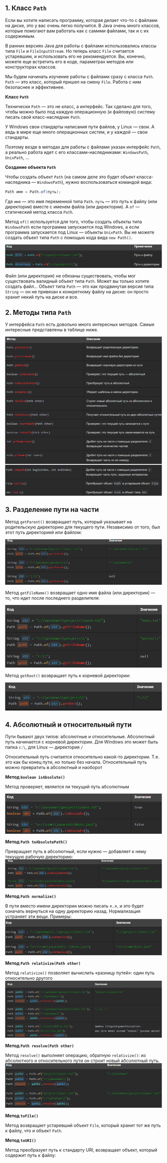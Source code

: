 ## 1. Класс `Path`

Если вы хотите написать программу, которая делает что-то с файлами на диске, это у вас очень легко получится. В Java очень много классов, которые помогают вам работать как с самими файлами, так и с их содержимым.

В ранних версиях Java для работы с файлами использовались классы типа `File` и `FileInputStream`. Но теперь класс `File` считается устаревшим, и использовать его не рекомендуется. Вы, конечно, можете еще встретить его в коде, параметрах методов или конструкторах классов.

Мы будем начинать изучение работы с файлами сразу с класса `Path`. `Path` — это класс, который пришел на смену `File`. Работа с ним безопаснее и эффективнее.

**Класс `Path`**

Технически `Path` — это не класс, а интерфейс. Так сделано для того, чтобы можно было под каждую операционную (и файловую) систему писать свой класс-наследник `Path`.

У Windows свои стандарты написания пути файлов, у Linux — свои. А ведь в мире еще много операционных систем, и у каждой — свои стандарты.

Поэтому везде в методах для работы с файлами указан интерфейс `Path`, а реально работа идет с его классами-наследниками: `WindowsPath`, `UnixPath`, ...

**Создание объекта `Path`**

Чтобы создать объект `Path` (на самом деле это будет объект класса-наследника — `WindowsPath`), нужно воспользоваться командой вида:

```java
Path имя = Path.of(путь);
```

Где `имя` — это имя переменной типа `Path`. `путь` — это путь к файлу (или директории) вместе с именем файла (или директории). А `of` — статический метод класса `Path`.

Метод `of()` используется для того, чтобы создать объекты типа `WindowsPath` если программа запускается под Windows, а если программа запускается под Linux — объекты `UnixPath`. Вы не можете создать объект типа `Path` с помощью кода вида `new Path()`.

![Pasted image 20231021124553.png](..%2Fimg%2Flevel16%2FPasted%20image%2020231021124553.png)

Файл (или директория) не обязаны существовать, чтобы мог существовать валидный объект типа `Path`. Может вы только хотите создать файл... Объект типа `Path` — это как продвинутая версия типа `String` — он не привязан к конкретному файлу на диске: он просто хранит некий путь на диске и все.

## 2. Методы типа `Path`

У интерфейса `Path` есть довольно много интересных методов. Самые интересные представлены в таблице ниже.

![Pasted image 20231021124638.png](..%2Fimg%2Flevel16%2FPasted%20image%2020231021124638.png)
![Pasted image 20231021124648.png](..%2Fimg%2Flevel16%2FPasted%20image%2020231021124648.png)

## 3. Разделение пути на части

Метод `getParent()` возвращает путь, который указывает на родительскую директорию для текущего пути. Независимо от того, был этот путь директорией или файлом:

![Pasted image 20231021130224.png](..%2Fimg%2Flevel16%2FPasted%20image%2020231021130224.png)

Метод `getFileName()` возвращает одно имя файла (или директории) — то, что идет после последнего разделителя:

![Pasted image 20231021130236.png](..%2Fimg%2Flevel16%2FPasted%20image%2020231021130236.png)

Метод `getRoot()` возвращает путь к корневой директории:

![Pasted image 20231021131027.png](..%2Fimg%2Flevel16%2FPasted%20image%2020231021131027.png)

## 4. Абсолютный и относительный пути

Пути бывают двух типов: абсолютные и относительные. Абсолютный путь начинается с корневой директории. Для Windows это может быть папка `c:\`, для Linux — директория `/`

Относительный путь считается относительно какой-то директории. Т.е. это как бы конец пути, но только без начала. Относительный путь можно превратить в абсолютный и наоборот

**Метод `boolean isAbsolute()`**

Метод проверяет, является ли текущий путь абсолютным

![Pasted image 20231021131050.png](..%2Fimg%2Flevel16%2FPasted%20image%2020231021131050.png)

**Метод `Path toAbsolutePath()`**

Превращает путь в абсолютный, если нужно — добавляет к нему текущую рабочую директорию:
![Pasted image 20231021131124.png](..%2Fimg%2Flevel16%2FPasted%20image%2020231021131124.png)

**Метод `Path normalize()`**

В пути вместо имени директории можно писать «..», и это будет означать вернуться на одну директорию назад. Нормализация устраняет эти вещи. Примеры:
![Pasted image 20231021131147.png](..%2Fimg%2Flevel16%2FPasted%20image%2020231021131147.png)

**Метод `Path relativize(Path other)`**

Метод `relativize()` позволяет вычислить «разницу путей»: один путь относительно другого
![Pasted image 20231022093225.png](..%2Fimg%2Flevel16%2FPasted%20image%2020231022093225.png)

**Метод `Path resolve(Path other)`**

Метод `resolve()` выполняет операцию, обратную `relativize()`: из абсолютного и относительного пути он строит новый абсолютный путь.
![Pasted image 20231022093237.png](..%2Fimg%2Flevel16%2FPasted%20image%2020231022093237.png)

**Метод `toFile()`**

Метод возвращает устаревший объект `File`, который хранит тот же путь к файлу, что и объект `Path`.

**Метод `toURI()`**

Метод преобразует путь к стандарту URI, возвращает объект, который содержит путь к файлу: